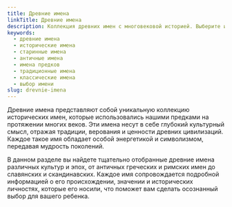 ```yaml
---
title: Древние имена
linkTitle: Древние имена
description: Коллекция древних имен с многовековой историей. Выберите имя с глубоким культурным наследием и особым значением для вашего ребенка.
keywords:
  - древние имена
  - исторические имена
  - старинные имена
  - античные имена
  - имена предков
  - традиционные имена
  - классические имена
  - выбор имени
slug: drevnie-imena
---
```


Древние имена представляют собой уникальную коллекцию исторических имен, которые использовались нашими предками на протяжении многих веков. Эти имена несут в себе глубокий культурный смысл, отражая традиции, верования и ценности древних цивилизаций. Каждое такое имя обладает особой энергетикой и символизмом, передавая мудрость поколений.

В данном разделе вы найдете тщательно отобранные древние имена различных культур и эпох, от античных греческих и римских имен до славянских и скандинавских. Каждое имя сопровождается подробной информацией о его происхождении, значении и исторических личностях, которые его носили, что поможет вам сделать осознанный выбор для вашего ребенка.
